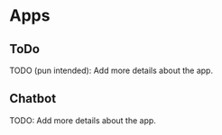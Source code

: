 # Apps

## ToDo

TODO (pun intended): Add more details about the app.

## Chatbot

TODO: Add more details about the app.